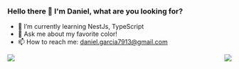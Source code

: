 ### Hello there 👋 I'm Daniel, what are you looking for?

- 🌱 I’m currently learning NestJs, TypeScript
- 💬 Ask me about my favorite color!
- 📫 How to reach me: daniel.garcia7913@gmail.com

<img align="left" src="https://github-readme-stats.vercel.app/api//?username=danielgarcia-09&layout=compact&count_private=true&theme=radical" />
<img align="right" src="https://github-readme-stats.vercel.app/api/top-langs/?username=danielgarcia-09&layout=compact" />

